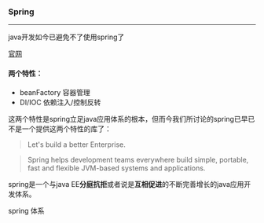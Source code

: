 ### Spring
----
java开发如今已避免不了使用spring了

[官网](spring.io)

#### 两个特性：
  -  beanFactory 容器管理
  -  DI/IOC 依赖注入/控制反转


   这两个特性是spring立足java应用体系的根本，但而今我们所讨论的spring已早已不是一个提供这两个特性的库了：
 > Let's build a better Enterprise.

>Spring helps development teams everywhere build simple, portable,  fast and flexible JVM-based systems and applications.


spring是一个与java EE**分庭抗拒**或者说是**互相促进**的不断完善增长的java应用开发体系。

spring 体系